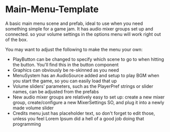 # Main-Menu-Template
A basic main menu scene and prefab, ideal to use when you need something simple for a game jam. It has audio mixer groups set up and connected. so your volume settings in the options menu will work right out of the box.

You may want to adjust the following to make the menu your own:
- PlayButton can be changed to specify which scene to go to when hitting the button. You'll find this in the button component
- Graphics can obviously be re-skinned as you need
- MenuSystem has an AudioSource added and setup to play BGM when you start the game, so you can easily load that up
- Volume sliders' parameters, such as the PlayerPref strings or slider names, can be adjusted from the prefabs
- New audio mixer groups are relatively easy to set up: create a new mixer group, create/configure a new MixerSettings SO, and plug it into a newly made volume slider
- Credits menu just has placeholder text, so don't forget to edit those, unless you feel Lorem Ipsum did a hell of a good job doing that programming
